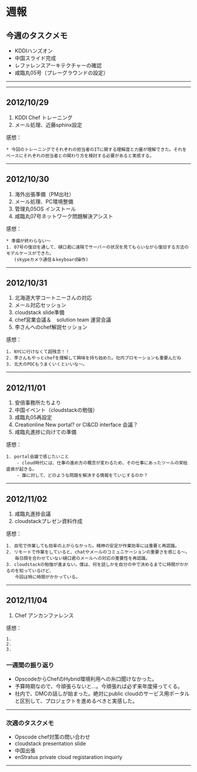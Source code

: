 # 週報


## 今週のタスクメモ

- KDDIハンズオン
- 中国スライド完成
- レファレンスアーキテクチャーの確認
- 咸臨丸05号（プレーグラウンドの設定）

---

---

## 2012/10/29

1. KDDI Chef トレーニング
2. メール処理、近藤sphinx設定

感想：

	* 今回のトレーニングでそれぞれの担当者のITに関する理解度と力量が理解できた。それをベースにそれぞれの担当者との関わり方を検討する必要があると実感する。

---

## 2012/10/30

1. 海外出張準備（PM出社）
2. メール処理、PC環境整備
3. 管理丸05OS インストール
4. 咸臨丸07号ネットワーク問題解決アシスト

感想：

	* 準備が終わらない〜
	1. 07号の復旧を通して、樋口君に遠隔でサーバーの状況を見てもらいながら復旧する方法のモデルケースができた。
	   (skypeカメラ通信＆keyboard操作)
	
---

## 2012/10/31

1. 北海道大学コートニーさんの対応
2. メール対応セッション
3. cloudstack slide準備
4. chef営業会議＆　solution team 運営会議
5. 李さんへのchef解説セッション
 
感想：

	1. NYCに行けなくて超残念！！
	2. 李さんもやっとchefを理解して興味を持ち始めた。社内プロモーションも重要んだね
	3. 北大のPOCもうまくいくといいな〜。

---

## 2012/11/01

1. 安倍事務所たちより
2. 中国イベント（cloudstackの勉強）
3. 咸臨丸05再設定
4. Creationline New portal? or CI&CD interface 会議？
5. 咸臨丸進捗に向けての準備

感想：

	1. portal会議で感じたいこと
		- cloud時代には、仕事の進め方の概念が変わるため、その仕事にあったツールの栄枯盛衰が起きる。
		- 誰に対して、どのような問題を解決する情報をていじするのか？ 


---

## 2012/11/02

1. 咸臨丸進捗会議
2. cloudstackプレゼン資料作成

感想：

	1. 自宅で作業しても効率の上がらなかった。精神の安定が作業効率には重要と再認識。
	2. リモートで作業をしていると、chatやメールのコミュニケーションの重要さを感じる〜。
	　　毎日顔を合わせていない樋口君のメールへの対応の重要性を再認識。
	3. cloudstackの勉強が進まない。僕は、何を話しかを自分の中で決めるまでに時間がかかるのを知っているけど、
	　　今回は特に時間がかかっている。

---

## 2012/11/04

1. Chef アンカンファレンス

感想：

	1.
	2.
	3.


### 一週間の振り返り

- OpscodeからChefのHybrid環境利用への糸口聞けなかった。
- 予算時期なので、今頑張らないと…。今頑張れば必ず来年度帰ってくる。
- 社内で、DMCの話しが始まった。絶対にpublic cloudのサービス用ポータルと区別して、プロジェクトを進めるべきと実感した。

---

### 次週のタスクメモ

- Opscode chef対策の問い合わせ
- cloudstack presentation slide
- 中国出張
- enStratus private cloud registaration inquirly

---